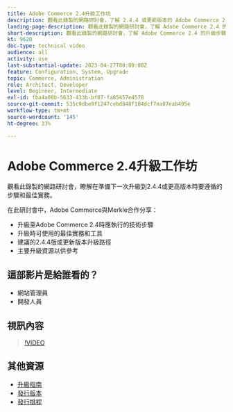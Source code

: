 ```yaml
---
title: Adobe Commerce 2.4升級工作坊
description: 觀看此錄製的網路研討會，了解 2.4.4 或更新版本的 Adobe Commerce 2.4.4 的升級步驟和最佳做法。
landing-page-description: 觀看此錄製的網路研討會，了解 Adobe Commerce 2.4 的升級步驟和最佳做法。
short-description: 觀看此錄製的網路研討會，了解 Adobe Commerce 2.4 的升級步驟和最佳做法。
kt: 9620
doc-type: technical video
audience: all
activity: use
last-substantial-update: 2023-04-27T00:00:00Z
feature: Configuration, System, Upgrade
topic: Commerce, Administration
role: Architect, Developer
level: Beginner, Intermediate
exl-id: fba4a08b-5633-433b-bf87-fa85457e4578
source-git-commit: 535c9dbe9f1247cebd848f184dcf7ea07eab405e
workflow-type: tm+mt
source-wordcount: '145'
ht-degree: 33%

---
```


# Adobe Commerce 2.4升級工作坊

觀看此錄製的網路研討會，瞭解在準備下一次升級到2.4.4或更高版本時要遵循的步驟和最佳實務。

在此研討會中，Adobe Commerce與Merkle合作分享：

- 升級至Adobe Commerce 2.4時應執行的技術步驟
- 升級時可使用的最佳實務和工具
- 建議的2.4.4版或更新版本升級路徑
- 主要升級資源以供參考

## 這部影片是給誰看的？

- 網站管理員
- 開發人員

## 視訊內容

>[!VIDEO](https://video.tv.adobe.com/v/340038?quality=12&learn=on)

## 其他資源

- [升級指南](https://experienceleague.adobe.com/docs/commerce-operations/upgrade-guide/overview.html)
- [發行版本](https://experienceleague.adobe.com/docs/commerce-operations/release/versions.html)
- [發行排程](https://experienceleague.adobe.com/docs/commerce-operations/release/planning/schedule.html)
